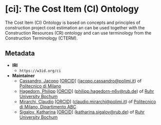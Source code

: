 # [ci]: The Cost Item (CI) Ontology

The Cost Item (CI) Ontology is based on concepts and principles of construction project cost estimation an can be used together with the Construction Resources (CR) ontology and can use terminology from the Construction Terminology (CTERM).

## Metadata
* **IRI**
  * `https://w3id.org/ci`
* **Maintainer**
    * [Cassandro, Jacopo](https://orcid.org/0000-0002-1487-8178)
    [[ORCID]](https://orcid.org/0000-0002-1487-8178)
    (<jacopo.cassandro@polimi.it></a>) of [Politecnico di Milano](https://www.dabc.polimi.it/persona/jacopo-cassandro/)
  * [Hagedorn, Philipp](https://orcid.org/0000-0002-6249-243X)
    [[ORCID]](https://orcid.org/0000-0002-6249-243X)
    (<philipp.hagedorn-n6v@rub.de></a>) of [Ruhr University Bochum](https://www.inf.bi.ruhr-uni-bochum.de/iib/lehrstuhl/mitarbeiter/philipp_hagedorn.html.en)
  * [Mirarchi, Claudio](https://orcid.org/0000-0002-9288-8662)
    [[ORCID]](https://orcid.org/0000-0002-9288-8662)
    (<claudio.mirarchi@polimi.it></a>) of [Politecnico di Milano, Dipartimento ABC](https://www.dabc.polimi.it/persona/claudio-mirarchi/)
  * [Sigalov, Katharina](https://orcid.org/0000-0002-3070-0759)
    [[ORCID]](https://orcid.org/0000-0002-3070-0759)
    (<katharina.sigalov@rub.de></a>) of [Ruhr University Bochum](https://www.inf.bi.ruhr-uni-bochum.de/iib/lehrstuhl/mitarbeiter/katharina_sigalov.html.en)

